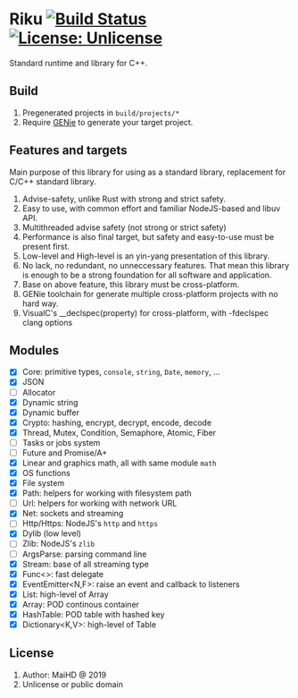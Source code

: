 # Riku [![Build Status](https://www.travis-ci.org/maihd/riku.svg?branch=master)](https://www.travis-ci.org/maihd/riku) [![License: Unlicense](https://img.shields.io/badge/license-Unlicense-blue.svg)](http://unlicense.org/)
Standard runtime and library for C++.

## Build
1. Pregenerated projects in `build/projects/*`
2. Require [GENie](https://github.com/bkaradzic/GENie) to generate your target project.

## Features and targets
Main purpose of this library for using as a standard library, replacement for C/C++ standard library.
1. Advise-safety, unlike Rust with strong and strict safety.
2. Easy to use, with common effort and familiar NodeJS-based and libuv API.
3. Multithreaded advise safety (not strong or strict safety)
4. Performance is also final target, but safety and easy-to-use must be present first.
5. Low-level and High-level is an yin-yang presentation of this library.
6. No lack, no redundant, no unneccessary features. That mean this library is enough to be a strong foundation for all software and application.
7. Base on above feature, this library must be cross-platform.
8. GENie toolchain for generate multiple cross-platform projects with no hard way.
9. VisualC's __declspec(property) for cross-platform, with -fdeclspec clang options

## Modules
* [x] Core: primitive types, `console`, `string`, `Date`, `memory`, ...
* [x] JSON
* [ ] Allocator
* [x] Dynamic string
* [x] Dynamic buffer
* [x] Crypto: hashing, encrypt, decrypt, encode, decode
* [x] Thread, Mutex, Condition, Semaphore, Atomic, Fiber
* [ ] Tasks or jobs system
* [ ] Future and Promise/A+
* [x] Linear and graphics math, all with same module `math`
* [x] OS functions
* [x] File system
* [x] Path: helpers for working with filesystem path
* [ ] Url: helpers for working with network URL 
* [x] Net: sockets and streaming
* [ ] Http/Https: NodeJS's `http` and `https`
* [x] Dylib (low level)
* [ ] Zlib: NodeJS's `zlib`
* [ ] ArgsParse: parsing command line
* [x] Stream: base of all streaming type
* [x] Func<>: fast delegate
* [x] EventEmitter<N,F>: raise an event and callback to listeners
* [x] List<T>: high-level of Array
* [x] Array<T>: POD continous container
* [x] HashTable<V>: POD table with hashed key
* [x] Dictionary<K,V>: high-level of Table

[//]: <> (* [x] Table<K,V>: POD table with generic key)

## License
1. Author: MaiHD @ 2019
2. Unlicense or public domain